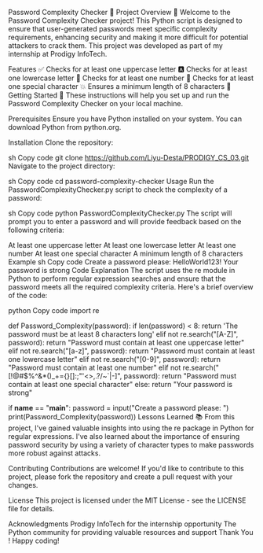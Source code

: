 Password Complexity Checker 🔐
Project Overview 🎉
Welcome to the Password Complexity Checker project! This Python script is designed to ensure that user-generated passwords meet specific complexity requirements, enhancing security and making it more difficult for potential attackers to crack them. This project was developed as part of my internship at Prodigy InfoTech.

Features ✅
Checks for at least one uppercase letter 🅰️
Checks for at least one lowercase letter 🔡
Checks for at least one number 🔢
Checks for at least one special character 💥
Ensures a minimum length of 8 characters 📏
Getting Started 🚀
These instructions will help you set up and run the Password Complexity Checker on your local machine.

Prerequisites
Ensure you have Python installed on your system. You can download Python from python.org.

Installation
Clone the repository:

sh
Copy code
git clone https://github.com/Liyu-Desta/PRODIGY_CS_03.git
Navigate to the project directory:

sh
Copy code
cd password-complexity-checker
Usage
Run the PasswordComplexityChecker.py script to check the complexity of a password:

sh
Copy code
python PasswordComplexityChecker.py
The script will prompt you to enter a password and will provide feedback based on the following criteria:

At least one uppercase letter
At least one lowercase letter
At least one number
At least one special character
A minimum length of 8 characters
Example
sh
Copy code
Create a password please: HelloWorld123!
Your password is strong
Code Explanation
The script uses the re module in Python to perform regular expression searches and ensure that the password meets all the required complexity criteria. Here's a brief overview of the code:

python
Copy code
import re

def Password_Complexity(password):
    if len(password) < 8:
        return 'The password must be at least 8 characters long'
    elif not re.search("[A-Z]", password):
        return "Password must contain at least one uppercase letter"
    elif not re.search("[a-z]", password):
        return "Password must contain at least one lowercase letter"
    elif not re.search("[0-9]", password):
        return "Password must contain at least one number"
    elif not re.search("[!@#$%^&*()_+={}\[\]:;\"'<>,.?/~`|-]", password):
        return "Password must contain at least one special character"
    else:
        return "Your password is strong"

if __name__ == "__main__":
    password = input("Create a password please: ")
    print(Password_Complexity(password))
Lessons Learned 📚
From this project, I've gained valuable insights into using the re package in Python for regular expressions. I've also learned about the importance of ensuring password security by using a variety of character types to make passwords more robust against attacks.

Contributing
Contributions are welcome! If you'd like to contribute to this project, please fork the repository and create a pull request with your changes.

License
This project is licensed under the MIT License - see the LICENSE file for details.

Acknowledgments
Prodigy InfoTech for the internship opportunity
The Python community for providing valuable resources and support
Thank You ! Happy coding!
